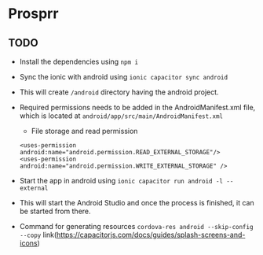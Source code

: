 # Prosprr

## TODO

- Install the dependencies using `npm i`
- Sync the ionic with android using `ionic capacitor sync android`
- This will create `/android` directory having the android project.
- Required permissions needs to be added in the AndroidManifest.xml file, which is located at `android/app/src/main/AndroidManifest.xml`
  - File storage and read permission

  ```
  <uses-permission android:name="android.permission.READ_EXTERNAL_STORAGE"/>
  <uses-permission android:name="android.permission.WRITE_EXTERNAL_STORAGE" />
  ```

- Start the app in android using `ionic capacitor run android -l --external`
- This will start the Android Studio and once the process is finished, it can be started from there.
- Command for generating resources `cordova-res android --skip-config --copy` link(https://capacitorjs.com/docs/guides/splash-screens-and-icons)